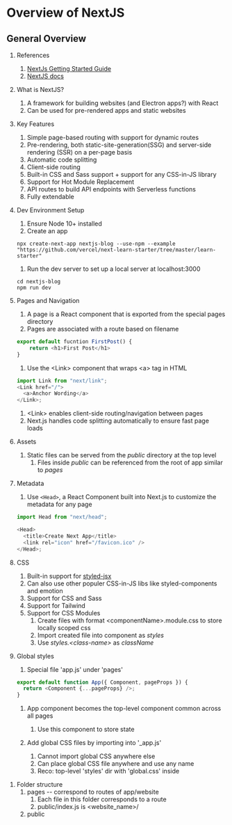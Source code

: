 # Overview of NextJS

## General Overview

1. References

   1. [NextJs Getting Started Guide](https://nextjs.org/learn/basics/create-nextjs-app?utm_source=next-site&utm_medium=homepage-cta&utm_campaign=next-website)
   1. [NextJS docs](https://nextjs.org/docs/getting-started)

1. What is NextJS?

   1. A framework for building websites (and Electron apps?) with React
   1. Can be used for pre-rendered apps and static websites

1. Key Features

   1. Simple page-based routing with support for dynamic routes
   1. Pre-rendering, both static-site-generation(SSG) and server-side rendering (SSR) on a per-page basis
   1. Automatic code splitting
   1. Client-side routing
   1. Built-in CSS and Sass support + support for any CSS-in-JS library
   1. Support for Hot Module Replacement
   1. API routes to build API endpoints with Serverless functions
   1. Fully extendable

1. Dev Environment Setup

   1. Ensure Node 10+ installed
   1. Create an app

   ```shell
   npx create-next-app nextjs-blog --use-npm --example "https://github.com/vercel/next-learn-starter/tree/master/learn-starter"
   ```

   1. Run the dev server to set up a local server at localhost:3000

   ```shell
   cd nextjs-blog
   npm run dev
   ```

1. Pages and Navigation

   1. A page is a React component that is exported from the special pages directory
   1. Pages are associated with a route based on filename

   ```javascript
   export default fucntion FirstPost() {
       return <h1>First Post</h1>
   }
   ```

   1. Use the \<Link> component that wraps \<a> tag in HTML

   ```javascript
   import Link from "next/link";
   <Link href="/">
     <a>Anchor Wording</a>
   </Link>;
   ```

   1. \<Link> enables client-side routing/navigation between pages
   1. Next.js handles code splitting automatically to ensure fast page loads

1. Assets

   1. Static files can be served from the _public_ directory at the top level
      1. Files inside _public_ can be referenced from the root of app similar to _pages_

1. Metadata

   1. Use `<Head>`, a React Component built into Next.js to customize the metadata for any page

   ```javascript
   import Head from "next/head";

   <Head>
     <title>Create Next App</title>
     <link rel="icon" href="/favicon.ico" />
   </Head>;
   ```

1. CSS

   1. Built-in support for [styled-jsx](https://github.com/vercel/styled-jsx)
   1. Can also use other populer CSS-in-JS libs like styled-components and emotion
   1. Support for CSS and Sass
   1. Support for Tailwind
   1. Support for CSS Modules
      1. Create files with format \<componentName>.module.css to store locally scoped css
      1. Import created file into component as _styles_
      1. Use _styles.\<class-name>_ as _className_

1. Global styles

   1. Special file 'app.js' under 'pages'

   ```javascript
   export default function App({ Component, pageProps }) {
     return <Component {...pageProps} />;
   }
   ```

   1. App component becomes the top-level component common across all pages

      1. Use this component to store state

   1. Add global CSS files by importing into '\_app.js'
      1. Cannot import global CSS anywhere else
      1. Can place global CSS file anywhere and use any name
      1. Reco: top-level 'styles' dir with 'global.css' inside

1) Folder structure
   1. pages -- correspond to routes of app/website
      1. Each file in this folder corresponds to a route
      1. public/index.js is \<website_name>/
   1. public
